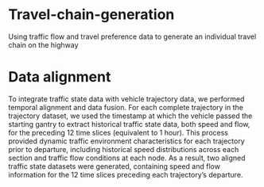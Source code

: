 # Travel-chain-generation
Using traffic flow and travel preference data to generate an individual travel chain on the highway

# Data alignment
To integrate traffic state data with vehicle trajectory data, we performed temporal alignment and data fusion. For each complete trajectory in the trajectory dataset, we used the timestamp at which the vehicle passed the starting gantry to extract historical traffic state data, both speed and flow, for the preceding 12 time slices (equivalent to 1 hour). This process provided dynamic traffic environment characteristics for each trajectory prior to departure, including historical speed distributions across each section and traffic flow conditions at each node. As a result, two aligned traffic state datasets were generated, containing speed and flow information for the 12 time slices preceding each trajectory’s departure.


